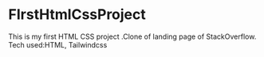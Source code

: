 # FIrstHtmlCssProject
This is my first HTML CSS project .Clone of landing page of StackOverflow.
Tech used:HTML, Tailwindcss
